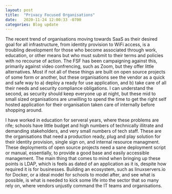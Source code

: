 ```yaml
---
layout: post
title:  "Privacy Focused Organisations"
date:   2020-11-24 12:00:33 -0700
categories: Blog update 
---
```


The recent trend of organisations moving towards SaaS as their desired goal for all infrastructure, from identity provision to WiFi access, is a troubling development for those who become associated through  work, education, or other means but who must submit to their terms and policies with no recourse of action. The FSF has been campaigning against this, primarily against video confrencing, such as Zoom, but they  offer little alternatives. Most if not all of these things are built on open source projects of some form or another, but these organisations see the vendor as a quick and safe way to a) deploy a ready for use application, and b) take care of all their needs and security compliance obligations. I can understand the second, as security should keep everyone up at night, but these mid to small sized organisations are unwilling to spend the time to get the right self hosted application for their organisation taken care of internally before shopping around. 

I have worked in education for serveral years, where these problems are rife; schools have little budget and high numbers of technically illitrate and demanding stakeholders, and very small numbers of tech staff. These are the organisations that need a production ready, plug and play solution for their identity provision, single sign on, and internal resource managment. These deployments of open source projects need a sane deployment script or manual, essentially, to provide a good base and easily accessible management. The main thing that comes to mind when bringing up these points is LDAP, which is feels as dated of an application as it is, despite how required it is for businesses. Building an ecosystem, such as linuxservers.io for Docker, or a ideal model for schools to model after, and see what is possible, is what is needed to kick some life into the sector that so many rely on, where vendors unjustly command the IT teams and organisations.
